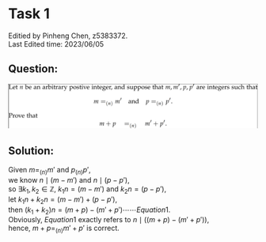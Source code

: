 # **Task 1**
Editied by Pinheng Chen, z5383372.  
Last Edited time: 2023/06/05
## Question:
![Task1](/Tasks/task-imgs/task1.png)
## Solution:
Given $m=_{(n)}m'$ and $p_{(n)}p'$,  
we know $n\mid (m-m')$ and $n\mid (p-p')$,  
so $\exists k_1, k_2\in \mathbb{Z}$, $k_1n=(m-m')$ and $k_2n=(p-p')$,  
let $k_1n + k_2n = (m-m') + (p-p')$,  
then $(k_1+k_2)n = (m+p) - (m'+ p')\cdots\cdots Equation1$.  
Obviously, $Equation1$ exactly refers to $n\mid ((m+p) - (m' + p'))$,  
hence, $m+p=_{(n)}m'+p'$ is correct.
